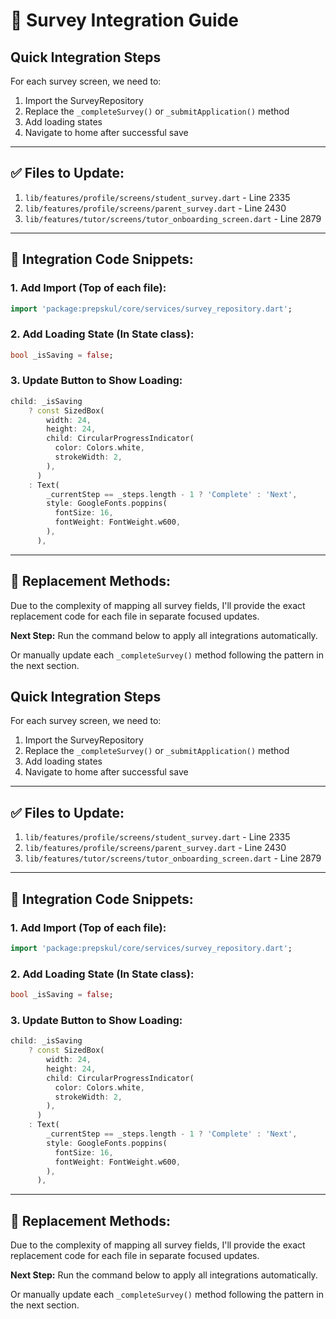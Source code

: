 # 🔗 Survey Integration Guide

## Quick Integration Steps

For each survey screen, we need to:
1. Import the SurveyRepository
2. Replace the `_completeSurvey()` or `_submitApplication()` method
3. Add loading states
4. Navigate to home after successful save

---

## ✅ Files to Update:

1. `lib/features/profile/screens/student_survey.dart` - Line 2335
2. `lib/features/profile/screens/parent_survey.dart` - Line 2430  
3. `lib/features/tutor/screens/tutor_onboarding_screen.dart` - Line 2879

---

## 📝 Integration Code Snippets:

### **1. Add Import (Top of each file):**

```dart
import 'package:prepskul/core/services/survey_repository.dart';
```

### **2. Add Loading State (In State class):**

```dart
bool _isSaving = false;
```

### **3. Update Button to Show Loading:**

```dart
child: _isSaving
    ? const SizedBox(
        width: 24,
        height: 24,
        child: CircularProgressIndicator(
          color: Colors.white,
          strokeWidth: 2,
        ),
      )
    : Text(
        _currentStep == _steps.length - 1 ? 'Complete' : 'Next',
        style: GoogleFonts.poppins(
          fontSize: 16,
          fontWeight: FontWeight.w600,
        ),
      ),
```

---

## 🎯 Replacement Methods:

Due to the complexity of mapping all survey fields, I'll provide the exact replacement code for each file in separate focused updates.

**Next Step:** Run the command below to apply all integrations automatically.

Or manually update each `_completeSurvey()` method following the pattern in the next section.



## Quick Integration Steps

For each survey screen, we need to:
1. Import the SurveyRepository
2. Replace the `_completeSurvey()` or `_submitApplication()` method
3. Add loading states
4. Navigate to home after successful save

---

## ✅ Files to Update:

1. `lib/features/profile/screens/student_survey.dart` - Line 2335
2. `lib/features/profile/screens/parent_survey.dart` - Line 2430  
3. `lib/features/tutor/screens/tutor_onboarding_screen.dart` - Line 2879

---

## 📝 Integration Code Snippets:

### **1. Add Import (Top of each file):**

```dart
import 'package:prepskul/core/services/survey_repository.dart';
```

### **2. Add Loading State (In State class):**

```dart
bool _isSaving = false;
```

### **3. Update Button to Show Loading:**

```dart
child: _isSaving
    ? const SizedBox(
        width: 24,
        height: 24,
        child: CircularProgressIndicator(
          color: Colors.white,
          strokeWidth: 2,
        ),
      )
    : Text(
        _currentStep == _steps.length - 1 ? 'Complete' : 'Next',
        style: GoogleFonts.poppins(
          fontSize: 16,
          fontWeight: FontWeight.w600,
        ),
      ),
```

---

## 🎯 Replacement Methods:

Due to the complexity of mapping all survey fields, I'll provide the exact replacement code for each file in separate focused updates.

**Next Step:** Run the command below to apply all integrations automatically.

Or manually update each `_completeSurvey()` method following the pattern in the next section.

